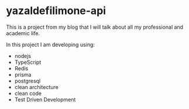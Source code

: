 # yazaldefilimone-api

This is a project from my blog that I will talk about all my professional and academic life.

In this project I am developing using:

- nodejs
- TypeScript
- Redis
- prisma
- postgresql
- clean architecture
- clean code
- Test Driven Development
